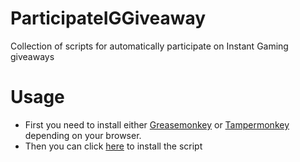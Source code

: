 # ParticipateIGGiveaway

Collection of scripts for automatically participate on Instant Gaming giveaways

# Usage

- First you need to install either [Greasemonkey](http://www.greasespot.net/) or [Tampermonkey](https://tampermonkey.net/) depending on your browser.
- Then you can click [here](https://github.com/gabrielemercolino/ParticipateIGGiveaway/raw/main/participate_only.user.js) to install the script
